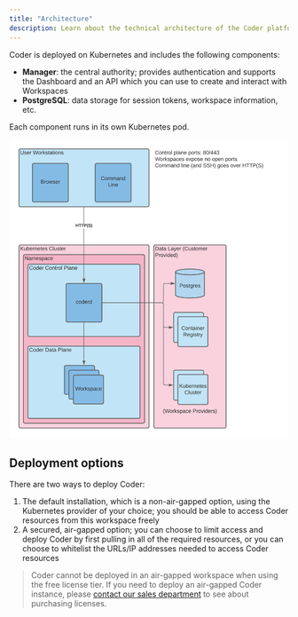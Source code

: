 ```yaml
---
title: "Architecture"
description: Learn about the technical architecture of the Coder platform.
---
```


Coder is deployed on Kubernetes and includes the following components:

- **Manager**: the central authority; provides authentication and supports the
  Dashboard and an API which you can use to create and interact with Workspaces
- **PostgreSQL**: data storage for session tokens, workspace information, etc.

Each component runs in its own Kubernetes pod.

![Architecture](../assets/setup/coderd-arch-basic.png)

## Deployment options

There are two ways to deploy Coder:

1. The default installation, which is a non-air-gapped option, using the
   Kubernetes provider of your choice; you should be able to access Coder
   resources from this workspace freely
1. A secured, air-gapped option; you can choose to limit access and deploy Coder
   by first pulling in all of the required resources, or you can choose to
   whitelist the URLs/IP addresses needed to access Coder resources

> Coder cannot be deployed in an air-gapped workspace when using the free
> license tier. If you need to deploy an air-gapped Coder instance, please
> [contact our sales department](mailto:sales@coder.com) to see about purchasing
> licenses.
